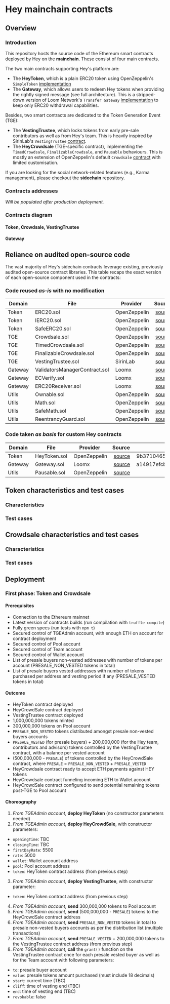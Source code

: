 # Hey mainchain contracts

## Overview

### Introduction
This repository hosts the source code of the Ethereum smart contracts deployed by Hey on the **mainchain**. These consist of four main contracts.

The two main contracts supporting Hey's platform are:
- The **HeyToken**, which is a plain ERC20 token using OpenZeppelin's `SimpleToken` [implementation](https://github.com/OpenZeppelin/openzeppelin-solidity/blob/67dac7ae9960fd1790671a315cde56c901db5271/contracts/examples/SimpleToken.sol)
- The **Gateway**, which allows users to redeem Hey tokens when providing the rightly signed message (see full architecture). This is a stripped-down version of Loom Network's `Transfer Gateway` [implementation](https://github.com/loomnetwork/transfer-gateway-example/blob/master/truffle-ethereum/contracts/Gateway.sol) to keep only ERC20 withdrawal capabilities.

Besides, two smart contracts are dedicated to the Token Generation Event (TGE):
- The **VestingTrustee**, which locks tokens from early pre-sale contributors as well as from Hey's team. This is heavily inspired by SirinLab's `VestingTrustee` [contract](https://github.com/sirin-labs/crowdsale-smart-contract/blob/master/contracts/SirinVestingTrustee.sol).
- The **HeyCrowdsale** (TGE-specific contract), implementing the `TimedCrowdsale`, `FinalizableCrowdsale`, and `Pausable` behaviours. This is mostly an extension of OpenZeppelin's default `Crowdsale` [contract](https://github.com/OpenZeppelin/openzeppelin-solidity/blob/master/contracts/crowdsale/Crowdsale.sol) with limited customisation.

If you are looking for the social network-related features (e.g., Karma management), please checkout the **sidechain** repository.

### Contracts addresses
*Will be populated after production deployment.*

### Contracts diagram

#### Token, Crowdsale, VestingTrustee

#### Gateway

## Reliance on audited open-source code
The vast majority of Hey's sidechain contracts leverage existing, previously audited open-source contract libraries. This table recaps the exact version of each open-source component used in the contracts:

### Code reused *as-is* with no modification

| Domain | File        | Provider           | Source  | Commit hash |
| ------------- | ------------- | ------------- |------------- |------------- |
| Token | ERC20.sol | OpenZeppelin | [source](https://github.com/OpenZeppelin/openzeppelin-solidity/blob/master/contracts/token/ERC20/ERC20.sol) | fd4de776519e2bd64dc6ac0efb87e0f603c6608f |
| Token | IERC20.sol | OpenZeppelin | [source](https://github.com/OpenZeppelin/openzeppelin-solidity/blob/master/contracts/token/ERC20/IERC20.sol) | 9b3710465583284b8c4c5d2245749246bb2e0094 |
| Token | SafeERC20.sol | OpenZeppelin | [source](https://github.com/OpenZeppelin/openzeppelin-solidity/blob/master/contracts/token/ERC20/SafeERC20.sol) | bbe804a14bf901bc5f1742ec58665d4b5fd1a2c4 |
| TGE | Crowdsale.sol | OpenZeppelin | [source](https://github.com/OpenZeppelin/openzeppelin-solidity/blob/master/contracts/crowdsale/Crowdsale.sol) | 6d415c508be94ef8391ed6525df365452466da76 |
| TGE | TimedCrowdsale.sol | OpenZeppelin | [source](https://github.com/OpenZeppelin/openzeppelin-solidity/blob/master/contracts/crowdsale/validation/TimedCrowdsale.sol) | 1c5f16ae2659c3c158baebff077cc414fd9c5991 |
| TGE | FinalizableCrowdsale.sol | OpenZeppelin | [source](https://github.com/OpenZeppelin/openzeppelin-solidity/blob/master/contracts/crowdsale/distribution/FinalizableCrowdsale.sol) | 5bb865218f02a01d0521c9d9a947cdf4bd32e74c |
| TGE | VestingTrustee.sol | SirinLab | [source](https://github.com/sirin-labs/crowdsale-smart-contract/blob/master/contracts/SirinVestingTrustee.sol) | 98ed666c19b77f044e05d8bcec47d62b3e21f88f |
| Gateway | ValidatorsManagerContract.sol | Loomx | [source](https://github.com/loomnetwork/transfer-gateway-example/blob/master/truffle-ethereum/contracts/ValidatorManagerContract.sol) | 24ef3c019441c293f2677b273b8eaa37cabc3c91 |
| Gateway | ECVerify.sol | Loomx | [source](https://github.com/loomnetwork/transfer-gateway-example/blob/master/truffle-ethereum/contracts/ECVerify.sol) | 24ef3c019441c293f2677b273b8eaa37cabc3c91 |
| Gateway | ERC20Receiver.sol | Loomx | [source](https://github.com/loomnetwork/transfer-gateway-example/blob/master/truffle-ethereum/contracts/ERC20Receiver.sol) | 24ef3c019441c293f2677b273b8eaa37cabc3c91 |
| Utils | Ownable.sol | OpenZeppelin | [source](https://github.com/OpenZeppelin/openzeppelin-solidity/blob/master/contracts/ownership/Ownable.sol) | 96d6103e0b70c5a09005bc77cf5bb9310fb90ac3 |
| Utils | Math.sol | OpenZeppelin | [source](https://github.com/OpenZeppelin/openzeppelin-solidity/blob/master/contracts/math/Math.sol) | a3e312d133f9df1942b96b39cd007c883cd0331f |
| Utils | SafeMath.sol | OpenZeppelin | [source](https://github.com/OpenZeppelin/openzeppelin-solidity/blob/master/contracts/math/SafeMath.sol) | 9b3710465583284b8c4c5d2245749246bb2e0094 |
| Utils | ReentrancyGuard.sol | OpenZeppelin | [source](https://github.com/OpenZeppelin/openzeppelin-solidity/blob/master/contracts/utils/ReentrancyGuard.sol) | 6d415c508be94ef8391ed6525df365452466da76 |

### Code taken *as basis* for custom Hey contracts

| Domain | File        | Provider           | Source  | Commit hash |
| ------------- | ------------- | ------------- |------------- |------------- |
| Token | HeyToken.sol | OpenZeppelin | [source](https://github.com/OpenZeppelin/openzeppelin-solidity/blob/master/contracts/examples/SimpleToken.sol) | 9b3710465583284b8c4c5d2245749246bb2e0094 |
| Gateway | Gateway.sol | Loomx | [source](https://github.com/loomnetwork/transfer-gateway-example/blob/master/truffle-ethereum/contracts/Gateway.sol) | a14917efcb17081878f90ce33d29b280fe6f00da |
| Utils | Pausable.sol | OpenZeppelin | [source]() |  |

## Token characteristics and test cases

### Characteristics

### Test cases

## Crowdsale characteristics and test cases

### Characteristics

### Test cases

## Deployment

### First phase: Token and Crowdsale

#### Prerequisites
- Connection to the Ethereum mainnet
- Latest version of contracts builds (run compilation with `truffle compile`)
- Fully green specs (run tests with `npm t`)
- Secured control of TGEAdmin account, with enough ETH on account for contract deployment
- Secured control of Pool account
- Secured control of Team account
- Secured control of Wallet account
- List of presale buyers non-vested addresses with number of tokens per account (PRESALE_NON_VESTED tokens in total)
- List of presale buyers vested addresses with number of tokens purchased per address and vesting period if any (PRESALE_VESTED tokens in total)

#### Outcome
- HeyToken contract deployed
- HeyCrowdSale contract deployed
- VestingTrustee contract deployed
- 1,000,000,000 tokens minted
- 300,000,000 tokens on Pool account
- `PRESALE_NON_VESTED` tokens distributed amongst presale non-vested buyers accounts
- `PRESALE_VESTED` (for presale buyers) + 200,000,000 (for the Hey team, contributors and advisors) tokens controlled by the VestingTrustee contract, with a balance per vested account
- (500,000,000 - `PRESALE`) of tokens controlled by the HeyCrowdSale contract, where `PRESALE` = `PRESALE_NON_VESTED` + `PRESALE_VESTED`
- HeyCrowdsale contract ready to accept ETH payments against HEY tokens
- HeyCrowdsale contract funneling incoming ETH to Wallet account
- HeyCrowdSale contract configured to send potential remaining tokens post-TGE to Pool account

#### Choreography
1. *From TGEAdmin account*, **deploy HeyToken** (no constructor parameters needed)
2. *From TGEAdmin account*, **deploy HeyCrowdSale**, with constructor parameters:
  - `openingTime`: TBC
  - `closingTime`: TBC
  - `firstDayRate`: 5500
  - `rate`: 5000
  - `wallet`: Wallet account address
  - `pool`: Pool account address
  - `token`: HeyToken contract address (from previous step)
3. *From TGEAdmin account*, **deploy VestingTrustee**, with constructor parameter:
  - `token`: HeyToken contract address (from previous step)
4. *From TGEAdmin account*, **send** 300,000,000 tokens to Pool account
5. *From TGEAdmin account*, **send** (500,000,000 - `PRESALE`) tokens to the HeyCrowdSale contract address
6. *From TGEAdmin account*, **send** `PRESALE_NON_VESTED` tokens in total to presale non-vested buyers accounts as per the distribution list (multiple transactions)
7. *From TGEAdmin account*, **send** `PRESALE_VESTED` + 200,000,000 tokens to the VestingTrustee contract address (from previous step)
8. *From TGEAdmin account*, **call** the `grant()` function on the VestingTrustee contract once for each presale vested buyer as well as for the Team account with following parameters:
  - `to`: presale buyer account
  - `value`: presale tokens amount purchased (must include 18 decimals)
  - `start`: current time (TBC)
  - `cliff`: time of vesting end (TBC)
  - `end`: time of vesting end (TBC)
  - `revokable`: false
